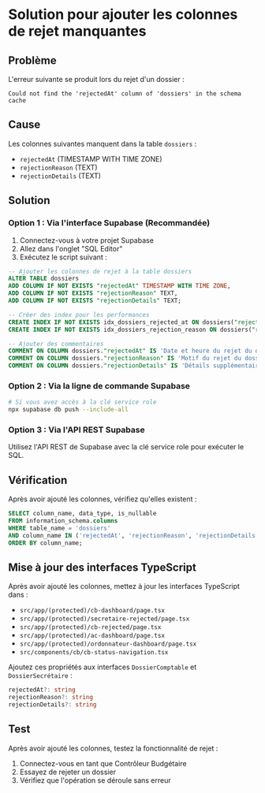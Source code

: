 # Solution pour ajouter les colonnes de rejet manquantes

## Problème
L'erreur suivante se produit lors du rejet d'un dossier :
```
Could not find the 'rejectedAt' column of 'dossiers' in the schema cache
```

## Cause
Les colonnes suivantes manquent dans la table `dossiers` :
- `rejectedAt` (TIMESTAMP WITH TIME ZONE)
- `rejectionReason` (TEXT)
- `rejectionDetails` (TEXT)

## Solution

### Option 1 : Via l'interface Supabase (Recommandée)
1. Connectez-vous à votre projet Supabase
2. Allez dans l'onglet "SQL Editor"
3. Exécutez le script suivant :

```sql
-- Ajouter les colonnes de rejet à la table dossiers
ALTER TABLE dossiers 
ADD COLUMN IF NOT EXISTS "rejectedAt" TIMESTAMP WITH TIME ZONE,
ADD COLUMN IF NOT EXISTS "rejectionReason" TEXT,
ADD COLUMN IF NOT EXISTS "rejectionDetails" TEXT;

-- Créer des index pour les performances
CREATE INDEX IF NOT EXISTS idx_dossiers_rejected_at ON dossiers("rejectedAt");
CREATE INDEX IF NOT EXISTS idx_dossiers_rejection_reason ON dossiers("rejectionReason");

-- Ajouter des commentaires
COMMENT ON COLUMN dossiers."rejectedAt" IS 'Date et heure du rejet du dossier par le Contrôleur Budgétaire';
COMMENT ON COLUMN dossiers."rejectionReason" IS 'Motif du rejet du dossier';
COMMENT ON COLUMN dossiers."rejectionDetails" IS 'Détails supplémentaires du rejet (optionnel)';
```

### Option 2 : Via la ligne de commande Supabase
```bash
# Si vous avez accès à la clé service role
npx supabase db push --include-all
```

### Option 3 : Via l'API REST Supabase
Utilisez l'API REST de Supabase avec la clé service role pour exécuter le SQL.

## Vérification
Après avoir ajouté les colonnes, vérifiez qu'elles existent :
```sql
SELECT column_name, data_type, is_nullable
FROM information_schema.columns 
WHERE table_name = 'dossiers' 
AND column_name IN ('rejectedAt', 'rejectionReason', 'rejectionDetails')
ORDER BY column_name;
```

## Mise à jour des interfaces TypeScript
Après avoir ajouté les colonnes, mettez à jour les interfaces TypeScript dans :
- `src/app/(protected)/cb-dashboard/page.tsx`
- `src/app/(protected)/secretaire-rejected/page.tsx`
- `src/app/(protected)/cb-rejected/page.tsx`
- `src/app/(protected)/ac-dashboard/page.tsx`
- `src/app/(protected)/ordonnateur-dashboard/page.tsx`
- `src/components/cb/cb-status-navigation.tsx`

Ajoutez ces propriétés aux interfaces `DossierComptable` et `DossierSecrétaire` :
```typescript
rejectedAt?: string
rejectionReason?: string
rejectionDetails?: string
```

## Test
Après avoir ajouté les colonnes, testez la fonctionnalité de rejet :
1. Connectez-vous en tant que Contrôleur Budgétaire
2. Essayez de rejeter un dossier
3. Vérifiez que l'opération se déroule sans erreur
